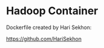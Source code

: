 Hadoop Container
================

Dockerfile created by Hari Sekhon: 

https://github.com/HariSekhon
